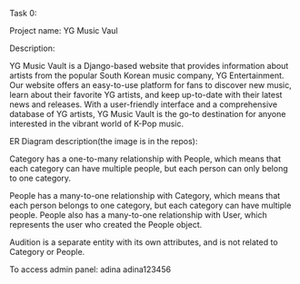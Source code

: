 Task 0:

Project name: YG Music Vaul

Description:

YG Music Vault is a Django-based website that provides information about artists from the popular South Korean music company, YG Entertainment. Our website offers an easy-to-use platform for fans to discover new music, learn about their favorite YG artists, and keep up-to-date with their latest news and releases. With a user-friendly interface and a comprehensive database of YG artists, YG Music Vault is the go-to destination for anyone interested in the vibrant world of K-Pop music.

ER Diagram description(the image is in the repos):

Category has a one-to-many relationship with People, which means that each category can have multiple people, but each person can only belong to one category.

People has a many-to-one relationship with Category, which means that each person belongs to one category, but each category can have multiple people. People also has a many-to-one relationship with User, which represents the user who created the People object.

Audition is a separate entity with its own attributes, and is not related to Category or People.

To access admin panel:
adina
adina123456
